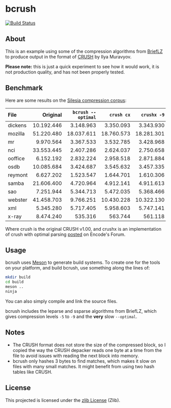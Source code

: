 
bcrush
======

[![Build Status](https://dev.azure.com/jibsenorg/jibsen/_apis/build/status/jibsen.bcrush?branchName=master)](https://dev.azure.com/jibsenorg/jibsen/_build/latest?definitionId=2?branchName=master)

About
-----

This is an example using some of the compression algorithms from [BriefLZ][]
to produce output in the format of [CRUSH][] by Ilya Muravyov.

**Please note:** this is just a quick experiment to see how it would work, it
is not production quality, and has not been properly tested.

[BriefLZ]: https://github.com/jibsen/brieflz
[CRUSH]: https://sourceforge.net/projects/crush/


Benchmark
---------

Here are some results on the [Silesia compression corpus][silesia]:

| File    |   Original | `bcrush --optimal` | `crush cx` | `crushx -9` |
| :------ | ---------: | -----------------: | ---------: | ----------: |
| dickens | 10.192.446 |          3.148.963 |  3.350.093 |   3.343.930 |
| mozilla | 51.220.480 |         18.037.611 | 18.760.573 |  18.281.301 |
| mr      |  9.970.564 |          3.367.533 |  3.532.785 |   3.428.968 |
| nci     | 33.553.445 |          2.407.286 |  2.624.037 |   2.750.658 |
| ooffice |  6.152.192 |          2.832.224 |  2.958.518 |   2.871.884 |
| osdb    | 10.085.684 |          3.424.687 |  3.545.632 |   3.457.335 |
| reymont |  6.627.202 |          1.523.547 |  1.644.701 |   1.610.306 |
| samba   | 21.606.400 |          4.720.964 |  4.912.141 |   4.911.613 |
| sao     |  7.251.944 |          5.344.713 |  5.472.035 |   5.368.466 |
| webster | 41.458.703 |          9.766.251 | 10.430.228 |  10.322.130 |
| xml     |  5.345.280 |          5.717.405 |  5.958.603 |   5.747.141 |
| x-ray   |  8.474.240 |            535.316 |    563.744 |     561.118 |

Where crush is the original CRUSH v1.00, and crushx is an implementation of
crush with optimal parsing [posted][crushx] on Encode's Forum.

[silesia]: http://sun.aei.polsl.pl/~sdeor/index.php?page=silesia
[crushx]: https://encode.su/threads/2578-crush-v1-1


Usage
-----

bcrush uses [Meson][] to generate build systems. To create one for the tools on
your platform, and build bcrush, use something along the lines of:

~~~sh
mkdir build
cd build
meson ..
ninja
~~~

You can also simply compile and link the source files.

bcrush includes the leparse and ssparse algorithms from BriefLZ, which gives
compression levels `-5` to `-9` and the **very** slow `--optimal`.

[Meson]: https://mesonbuild.com/


Notes
-----

  - The CRUSH format does not store the size of the compressed block, so I
    copied the way the CRUSH depacker reads one byte at a time from the file
    to avoid issues with reading the next block into memory.
  - bcrush only hashes 3 bytes to find matches, which makes it slow on files
    with many small matches. It might benefit from using two hash tables like
    CRUSH.


License
-------

This projected is licensed under the [zlib License](LICENSE) (Zlib).
